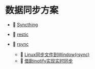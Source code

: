 # 数据同步方案

* 📄 [Syncthing](数据同步方案/Syncthing.md)
* 📄 [restic](数据同步方案/restic.md)
* 📑 [rsync](数据同步方案/rsync.md)

  * 📄 [Linux同步文件到Window(rsync)](数据同步方案/rsync/Linux同步文件到Window(rsync).md)
  * 📄 [借助inotify实现实时同步](数据同步方案/rsync/借助inotify实现实时同步.md)

‍
